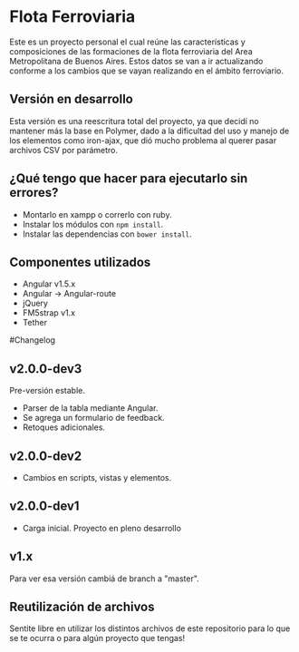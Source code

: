 # Flota Ferroviaria
Este es un proyecto personal el cual reúne las características y composiciones de las formaciones de la flota ferroviaria del Area Metropolitana de Buenos Aires. 
Estos datos se van a ir actualizando conforme a los cambios que se vayan realizando en el ámbito ferroviario. 

## Versión en desarrollo 
Esta versión es una reescritura total del proyecto, ya que decidí no mantener más la base en Polymer, dado a la dificultad del uso y manejo de los elementos como iron-ajax, que dió mucho problema al querer pasar archivos CSV por parámetro. 

## ¿Qué tengo que hacer para ejecutarlo sin errores? 
* Montarlo en xampp o correrlo con ruby. 
* Instalar los módulos con `npm install`. 
* Instalar las dependencias con `bower install`. 

## Componentes utilizados 
* Angular v1.5.x 
* Angular -> Angular-route 
* jQuery 
* FM5strap v1.x 
* Tether 

#Changelog
## v2.0.0-dev3
Pre-versión estable. 
* Parser de la tabla mediante Angular. 
* Se agrega un formulario de feedback. 
* Retoques adicionales. 

## v2.0.0-dev2
* Cambios en scripts, vistas y elementos. 

## v2.0.0-dev1
* Carga inicial. Proyecto en pleno desarrollo 

## v1.x 
Para ver esa versión cambiá de branch a "master". 

## Reutilización de archivos 
Sentite libre en utilizar los distintos archivos de este repositorio para lo que se te ocurra o para algún proyecto que tengas! 
